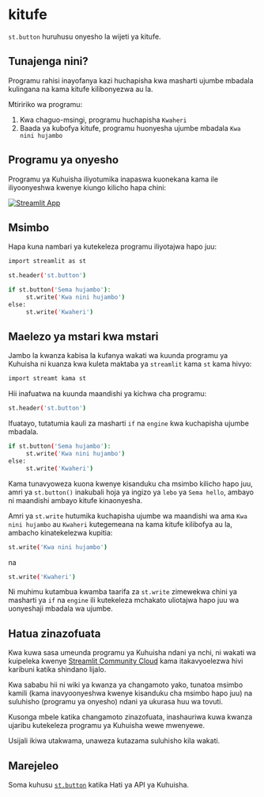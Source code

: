 # kitufe

`st.button` huruhusu onyesho la wijeti ya kitufe.

## Tunajenga nini?

Programu rahisi inayofanya kazi huchapisha kwa masharti ujumbe mbadala kulingana na kama kitufe kilibonyezwa au la.

Mtiririko wa programu:

1. Kwa chaguo-msingi, programu huchapisha `Kwaheri`
2. Baada ya kubofya kitufe, programu huonyesha ujumbe mbadala `Kwa nini hujambo`

## Programu ya onyesho

Programu ya Kuhuisha iliyotumika inapaswa kuonekana kama ile iliyoonyeshwa kwenye kiungo kilicho hapa chini:

[![Streamlit App](https://static.streamlit.io/badges/streamlit_badge_black_white.svg)](https://share.streamlit.io/dataprofessor/st.button/)

## Msimbo

Hapa kuna nambari ya kutekeleza programu iliyotajwa hapo juu:

```bash
import streamlit as st

st.header('st.button')

if st.button('Sema hujambo'):
     st.write('Kwa nini hujambo')
else:
     st.write('Kwaheri')
```

## Maelezo ya mstari kwa mstari

Jambo la kwanza kabisa la kufanya wakati wa kuunda programu ya Kuhuisha ni kuanza kwa kuleta maktaba ya `streamlit` kama `st` kama hivyo:

```bash
import streamt kama st
```

Hii inafuatwa na kuunda maandishi ya kichwa cha programu:

```bash
st.header('st.button')
```

Ifuatayo, tutatumia kauli za masharti `if` na `engine` kwa kuchapisha ujumbe mbadala.

```bash
if st.button('Sema hujambo'):
     st.write('Kwa nini hujambo')
else:
     st.write('Kwaheri')
```

Kama tunavyoweza kuona kwenye kisanduku cha msimbo kilicho hapo juu, amri ya `st.button()` inakubali hoja ya ingizo ya `lebo` ya `Sema hello`, ambayo ni maandishi ambayo kitufe kinaonyesha.

Amri ya `st.write` hutumika kuchapisha ujumbe wa maandishi wa ama `Kwa nini hujambo` au `Kwaheri` kutegemeana na kama kitufe kilibofya au la, ambacho kinatekelezwa kupitia:

```bash
st.write('Kwa nini hujambo')
```

na

```bash
st.write('Kwaheri')
```

Ni muhimu kutambua kwamba taarifa za `st.write` zimewekwa chini ya masharti ya `if` na `engine` ili kutekeleza mchakato uliotajwa hapo juu wa uonyeshaji mbadala wa ujumbe.

## Hatua zinazofuata

Kwa kuwa sasa umeunda programu ya Kuhuisha ndani ya nchi, ni wakati wa kuipeleka kwenye [Streamlit Community Cloud](https://streamlit.io/cloud) kama itakavyoelezwa hivi karibuni katika shindano lijalo.

Kwa sababu hii ni wiki ya kwanza ya changamoto yako, tunatoa msimbo kamili (kama inavyoonyeshwa kwenye kisanduku cha msimbo hapo juu) na suluhisho (programu ya onyesho) ndani ya ukurasa huu wa tovuti.

Kusonga mbele katika changamoto zinazofuata, inashauriwa kuwa kwanza ujaribu kutekeleza programu ya Kuhuisha wewe mwenyewe.

Usijali ikiwa utakwama, unaweza kutazama suluhisho kila wakati.

## Marejeleo

Soma kuhusu [`st.button`](https://docs.streamlit.io/library/api-reference/widgets/st.button) katika Hati ya API ya Kuhuisha.

